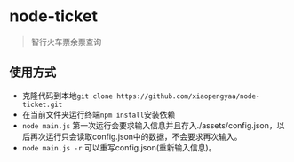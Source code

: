 # node-ticket

> 智行火车票余票查询

## 使用方式
  * 克隆代码到本地``` git clone https://github.com/xiaopengyaa/node-ticket.git ``` 
  * 在当前文件夹运行终端``` npm install ```安装依赖
  * ```node main.js``` 第一次运行会要求输入信息并且存入./assets/config.json，以后再次运行只会读取config.json中的数据，不会要求再次输入。
  * ```node main.js -r``` 可以重写config.json(重新输入信息)。
